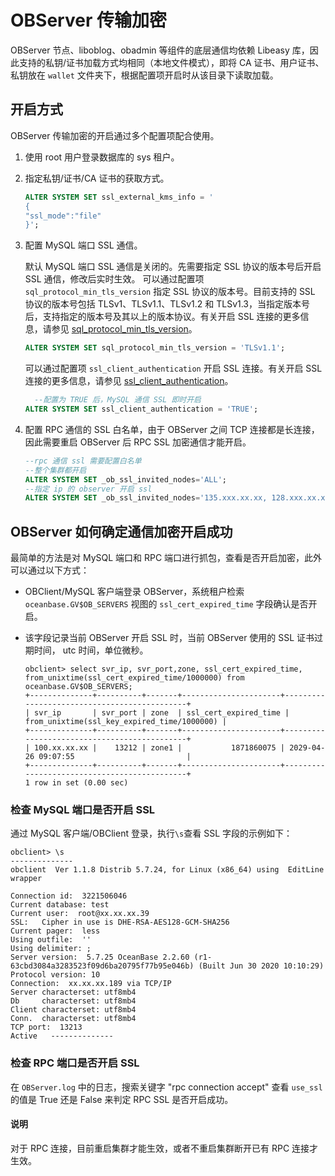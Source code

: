 # OBServer 传输加密

OBServer 节点、liboblog、obadmin 等组件的底层通信均依赖 Libeasy 库，因此支持的私钥/证书加载方式均相同（本地文件模式），即将 CA 证书、用户证书、私钥放在 `wallet` 文件夹下，根据配置项开启时从该目录下读取加载。

## 开启方式

OBServer 传输加密的开启通过多个配置项配合使用。

1. 使用 root 用户登录数据库的 sys 租户。

2. 指定私钥/证书/CA 证书的获取方式。

   ```sql
   ALTER SYSTEM SET ssl_external_kms_info = '
   {
   "ssl_mode":"file"
   }';
   ```

3. 配置 MySQL 端口 SSL 通信。

   默认 MySQL 端口 SSL 通信是关闭的。先需要指定 SSL 协议的版本号后开启 SSL 通信，修改后实时生效。
   可以通过配置项 `sql_protocol_min_tls_version` 指定 SSL 协议的版本号。目前支持的 SSL 协议的版本号包括 TLSv1、TLSv1.1、TLSv1.2 和 TLSv1.3，当指定版本号后，支持指定的版本号及其以上的版本协议。有关开启 SSL 连接的更多信息，请参见 [sql_protocol_min_tls_version](../../../700.reference/800.configuration-items-and-system-variables/100.system-configuration-items/300.cluster-level-configuration-items/29800.sql_protocol_min_tls_version.md)。

   ```sql
   ALTER SYSTEM SET sql_protocol_min_tls_version = 'TLSv1.1';
   ```

   可以通过配置项 `ssl_client_authentication` 开启 SSL 连接。有关开启 SSL 连接的更多信息，请参见 [ssl_client_authentication](../../../700.reference/800.configuration-items-and-system-variables/100.system-configuration-items/300.cluster-level-configuration-items/19400.ssl_client_authentication.md)。

   ```sql
     --配置为 TRUE 后，MySQL 通信 SSL 即时开启
   ALTER SYSTEM SET ssl_client_authentication = 'TRUE';
   ```

4. 配置 RPC 通信的 SSL 白名单，由于 OBServer 之间 TCP 连接都是长连接，因此需要重启 OBServer 后 RPC SSL 加密通信才能开启。

   ```sql
   --rpc 通信 ssl 需要配置白名单
   --整个集群都开启
   ALTER SYSTEM SET _ob_ssl_invited_nodes='ALL'; 
   --指定 ip 的 observer 开启 ssl
   ALTER SYSTEM SET _ob_ssl_invited_nodes='135.xxx.xx.xx, 128.xxx.xx.xx'; 
   ```

## OBServer 如何确定通信加密开启成功

最简单的方法是对 MySQL 端口和 RPC 端口进行抓包，查看是否开启加密，此外可以通过以下方式：

* OBClient/MySQL 客户端登录 OBServer，系统租户检索 `oceanbase.GV$OB_SERVERS` 视图的 `ssl_cert_expired_time` 字段确认是否开启。

* 该字段记录当前 OBServer 开启 SSL 时，当前 OBServer 使用的 SSL 证书过期时间， utc 时间，单位微秒。

  ```shell
  obclient> select svr_ip, svr_port,zone, ssl_cert_expired_time, from_unixtime(ssl_cert_expired_time/1000000) from oceanbase.GV$OB_SERVERS;
  +--------------+----------+-------+----------------------+---------------------------------------------+
  | svr_ip       | svr_port | zone  | ssl_cert_expired_time | from_unixtime(ssl_key_expired_time/1000000) |
  +--------------+----------+-------+----------------------+---------------------------------------------+
  | 100.xx.xx.xx |    13212 | zone1 |           1871860075 | 2029-04-26 09:07:55                         |
  +--------------+----------+-------+----------------------+---------------------------------------------+
  1 row in set (0.00 sec)
  ```

### 检查 MySQL 端口是否开启 SSL

通过 MySQL 客户端/OBClient 登录，执行`\s`查看 SSL 字段的示例如下：

```shell
obclient> \s
--------------
obclient  Ver 1.1.8 Distrib 5.7.24, for Linux (x86_64) using  EditLine wrapper

Connection id:  3221506046
Current database: test
Current user:  root@xx.xx.xx.39
SSL:   Cipher in use is DHE-RSA-AES128-GCM-SHA256
Current pager:  less
Using outfile:  ''
Using delimiter: ;
Server version:  5.7.25 OceanBase 2.2.60 (r1-63cbd3084a3283523f09d6ba20795f77b95e046b) (Built Jun 30 2020 10:10:29)
Protocol version: 10
Connection:  xx.xx.xx.189 via TCP/IP
Server characterset: utf8mb4
Db     characterset: utf8mb4
Client characterset: utf8mb4
Conn.  characterset: utf8mb4
TCP port:  13213
Active   --------------
```

### 检查 RPC 端口是否开启 SSL

在 `OBServer.log` 中的日志，搜索关键字 "rpc connection accept" 查看 `use_ssl` 的值是 True 还是 False 来判定 RPC SSL 是否开启成功。

<main id="notice" type='explain'>
    <h4>说明</h4>
    <p>对于 RPC 连接，目前重启集群才能生效，或者不重启集群断开已有 RPC 连接才生效。</p>
  </main>
